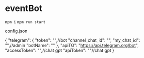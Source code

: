 # eventBot

`npm i`
`npm run start`

config.json

{
"telegram": {
"token": "",//bot
"channel_chat_id": "",
"my_chat_id": "",//admin
"botName": ""
},
"apiTG": "https://api.telegram.org/bot",
"accessToken": "",//chat gpt
"apiToken": ""//chat gpt
}
